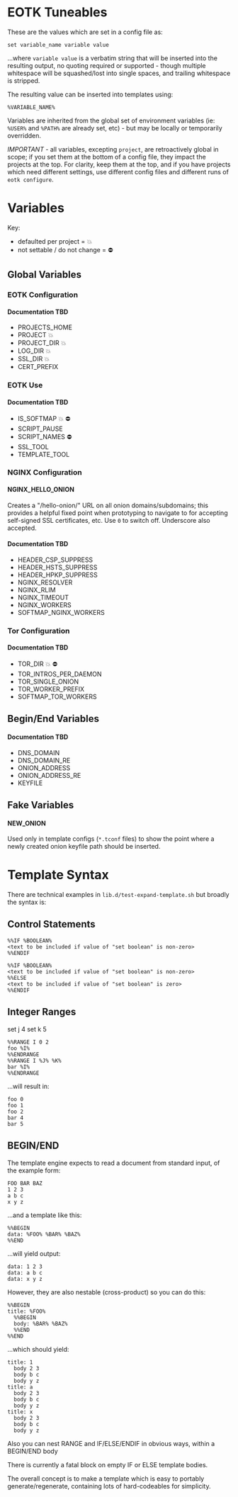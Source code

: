 # EOTK Tuneables

These are the values which are set in a config file as:

```
set variable_name variable value
```

...where `variable value` is a verbatim string that will be inserted
into the resulting output, no quoting required or supported - though
multiple whitespace will be squashed/lost into single spaces, and
trailing whitespace is stripped.

The resulting value can be inserted into templates using:

```
%VARIABLE_NAME%
```

Variables are inherited from the global set of environment variables
(ie: `%USER%` and `%PATH%` are already set, etc) - but may be locally
or temporarily overridden.

*IMPORTANT* - all variables, excepting `project`, are retroactively
global in scope; if you set them at the bottom of a config file, they
impact the projects at the top. For clarity, keep them at the top, and
if you have projects which need different settings, use different
config files and different runs of `eotk configure`.

# Variables

Key:

* defaulted per project = :boom:
* not settable / do not change = :no_entry:

## Global Variables

### EOTK Configuration

#### Documentation TBD

* PROJECTS_HOME
* PROJECT :boom:
* PROJECT_DIR :boom:
* LOG_DIR :boom:
* SSL_DIR :boom:
* CERT_PREFIX

### EOTK Use

#### Documentation TBD

* IS_SOFTMAP :boom: :no_entry:
* SCRIPT_PAUSE
* SCRIPT_NAMES :no_entry:
* SSL_TOOL
* TEMPLATE_TOOL


### NGINX Configuration

#### NGINX_HELLO_ONION

Creates a "/hello-onion/" URL on all onion domains/subdomains; this
provides a helpful fixed point when prototyping to navigate to for
accepting self-signed SSL certificates, etc. Use `0` to switch
off. Underscore also accepted.

#### Documentation TBD

* HEADER_CSP_SUPPRESS
* HEADER_HSTS_SUPPRESS
* HEADER_HPKP_SUPPRESS
* NGINX_RESOLVER
* NGINX_RLIM
* NGINX_TIMEOUT
* NGINX_WORKERS
* SOFTMAP_NGINX_WORKERS

### Tor Configuration

#### Documentation TBD

* TOR_DIR :boom: :no_entry:
* TOR_INTROS_PER_DAEMON
* TOR_SINGLE_ONION
* TOR_WORKER_PREFIX
* SOFTMAP_TOR_WORKERS

## Begin/End Variables

#### Documentation TBD

* DNS_DOMAIN
* DNS_DOMAIN_RE
* ONION_ADDRESS
* ONION_ADDRESS_RE
* KEYFILE

## Fake Variables

#### NEW_ONION

Used only in template configs (`*.tconf` files) to show the point
where a newly created onion keyfile path should be inserted.

# Template Syntax

There are technical examples in `lib.d/test-expand-template.sh` but
broadly the syntax is:

## Control Statements

```
%%IF %BOOLEAN%
<text to be included if value of "set boolean" is non-zero>
%%ENDIF

%%IF %BOOLEAN%
<text to be included if value of "set boolean" is non-zero>
%%ELSE
<text to be included if value of "set boolean" is zero>
%%ENDIF
```

## Integer Ranges

set j 4
set k 5
```
%%RANGE I 0 2
foo %I%
%%ENDRANGE
%%RANGE I %J% %K%
bar %I%
%%ENDRANGE
```

...will result in:

```
foo 0
foo 1
foo 2
bar 4
bar 5
```

## BEGIN/END

The template engine expects to read a document from standard input, of
the example form:

```
FOO BAR BAZ
1 2 3
a b c
x y z
```

...and a template like this:

```
%%BEGIN
data: %FOO% %BAR% %BAZ%
%%END
```

...will yield output:

```
data: 1 2 3
data: a b c
data: x y z
```

However, they are also nestable (cross-product) so you can do this:

```
%%BEGIN
title: %FOO%
  %%BEGIN
  body: %BAR% %BAZ%
  %%END
%%END
```

...which should yield:

```
title: 1
  body 2 3
  body b c
  body y z
title: a
  body 2 3
  body b c
  body y z
title: x
  body 2 3
  body b c
  body y z
```

Also you can nest RANGE and IF/ELSE/ENDIF in obvious ways, within a
BEGIN/END body

There is currently a fatal block on empty IF or ELSE template bodies.

The overall concept is to make a template which is easy to portably
generate/regenerate, containing lots of hard-codeables for simplicity.
